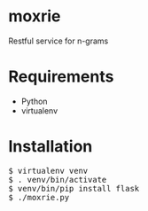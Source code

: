 moxrie
======

Restful service for n-grams


Requirements
============

- Python
- virtualenv


Installation
============

<pre>
$ virtualenv venv
$ . venv/bin/activate
$ venv/bin/pip install flask
$ ./moxrie.py
</pre>
